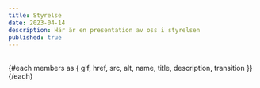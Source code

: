 ```yaml
---
title: Styrelse
date: 2023-04-14
description: Här är en presentation av oss i styrelsen
published: true
---
```


<script lang="ts">
import { Profile}  from '$components'

const style = "close"

let members= [
  {
    href: "/",
    src: `/images/profile/${style}/per.png`,
    gif: "random",
    alt: "Per Larsson",
    name: "Per Larsson",
    title: "Ordförande",
  },
{
    href: "/",
    src: `/images/profile/2025/profil-sania.png`,
    gif: "/images/unicorn-drinking-boba.gif",
    alt: "Sania Bäckström",
    name: "Sania Bäckström",
    title: "Kassör",
  },
  {
    href: "/",
    src: `/images/profile/${style}/erik.png`,
    gif: "random",
    alt: "Erik Bäckström",
    name: "Erik Bäckström",
    title: "Sekreterare",
  },
  {
    href: "/",
    src: `/images/profile/2025/profil-sandra.png`,
    gif: "/images/judo.gif",
    alt: "Sandra Lindsjö",
    name: "Sandra Lindsjö",
    title: "Ledamot",
  },
    {
    href: "/",
    src: `/images/profile/${style}/mattias.png`,
    gif: "random",
    alt: "Mattias Wallinius",
    name: "Mattias Wallinius",
    title: "Ledamot",
  },
      {
    href: "/",
    src: `/images/profile/${style}/jimmy.png`,
    gif: "random",
    alt: "Jimmy Falk",
    name: "Jimmy Falk",
    title: "Suppleant",
  },
  
];


</script>

<br />
<div class="not-prose flex flex-wrap justify-center sm:justify-between bg-slate w-full">
      {#each members as { gif, href, src, alt, name, title, description, transition }}
            <Profile name={name} title={title} image={src} gif={gif} />
      {/each}
</div>
